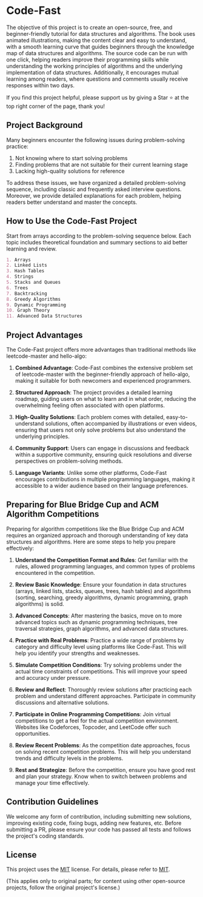 # Code-Fast

The objective of this project is to create an open-source, free, and beginner-friendly tutorial for data structures and algorithms. The book uses animated illustrations, making the content clear and easy to understand, with a smooth learning curve that guides beginners through the knowledge map of data structures and algorithms. The source code can be run with one click, helping readers improve their programming skills while understanding the working principles of algorithms and the underlying implementation of data structures. Additionally, it encourages mutual learning among readers, where questions and comments usually receive responses within two days.

If you find this project helpful, please support us by giving a Star :star: at the top right corner of the page, thank you!

## Project Background

Many beginners encounter the following issues during problem-solving practice:

1. Not knowing where to start solving problems
2. Finding problems that are not suitable for their current learning stage
3. Lacking high-quality solutions for reference

To address these issues, we have organized a detailed problem-solving sequence, including classic and frequently asked interview questions. Moreover, we provide detailed explanations for each problem, helping readers better understand and master the concepts.

## How to Use the Code-Fast Project

Start from arrays according to the problem-solving sequence below. Each topic includes theoretical foundation and summary sections to aid better learning and review.

```markdown
1. Arrays
2. Linked Lists
3. Hash Tables
4. Strings
5. Stacks and Queues
6. Trees
7. Backtracking
8. Greedy Algorithms
9. Dynamic Programming
10. Graph Theory
11. Advanced Data Structures
```

## Project Advantages

The Code-Fast project offers more advantages than traditional methods like leetcode-master and hello-algo:

1. **Combined Advantage**: Code-Fast combines the extensive problem set of leetcode-master with the beginner-friendly approach of hello-algo, making it suitable for both newcomers and experienced programmers.

2. **Structured Approach**: The project provides a detailed learning roadmap, guiding users on what to learn and in what order, reducing the overwhelming feeling often associated with open platforms.

3. **High-Quality Solutions**: Each problem comes with detailed, easy-to-understand solutions, often accompanied by illustrations or even videos, ensuring that users not only solve problems but also understand the underlying principles.

4. **Community Support**: Users can engage in discussions and feedback within a supportive community, ensuring quick resolutions and diverse perspectives on problem-solving methods.

5. **Language Variants**: Unlike some other platforms, Code-Fast encourages contributions in multiple programming languages, making it accessible to a wider audience based on their language preferences.

## Preparing for Blue Bridge Cup and ACM Algorithm Competitions

Preparing for algorithm competitions like the Blue Bridge Cup and ACM requires an organized approach and thorough understanding of key data structures and algorithms. Here are some steps to help you prepare effectively:

1. **Understand the Competition Format and Rules**: Get familiar with the rules, allowed programming languages, and common types of problems encountered in the competition.

2. **Review Basic Knowledge**: Ensure your foundation in data structures (arrays, linked lists, stacks, queues, trees, hash tables) and algorithms (sorting, searching, greedy algorithms, dynamic programming, graph algorithms) is solid.

3. **Advanced Concepts**: After mastering the basics, move on to more advanced topics such as dynamic programming techniques, tree traversal strategies, graph algorithms, and advanced data structures.

4. **Practice with Real Problems**: Practice a wide range of problems by category and difficulty level using platforms like Code-Fast. This will help you identify your strengths and weaknesses.

5. **Simulate Competition Conditions**: Try solving problems under the actual time constraints of competitions. This will improve your speed and accuracy under pressure.

6. **Review and Reflect**: Thoroughly review solutions after practicing each problem and understand different approaches. Participate in community discussions and alternative solutions.

7. **Participate in Online Programming Competitions**: Join virtual competitions to get a feel for the actual competition environment. Websites like Codeforces, Topcoder, and LeetCode offer such opportunities.

8. **Review Recent Problems**: As the competition date approaches, focus on solving recent competition problems. This will help you understand trends and difficulty levels in the problems.

9. **Rest and Strategize**: Before the competition, ensure you have good rest and plan your strategy. Know when to switch between problems and manage your time effectively.

## Contribution Guidelines

We welcome any form of contribution, including submitting new solutions, improving existing code, fixing bugs, adding new features, etc. Before submitting a PR, please ensure your code has passed all tests and follows the project's coding standards.

## License

This project uses the [MIT](https://opensource.org/license/MIT) license. For details, please refer to [MIT](https://opensource.org/license/MIT).

(This applies only to original parts; for content using other open-source projects, follow the original project's license.)
